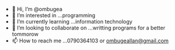 - 👋 Hi, I’m @ombugea
- 👀 I’m interested in ...programming
- 🌱 I’m currently learning ...information technology
- 💞️ I’m looking to collaborate on ...writting programs for a better tommorow
- 📫 How to reach me ...0790364103 or ombugeallan@gmail.com

<!---
ombugea/ombugea is a ✨ special ✨ repository because its `README.md` (this file) appears on your GitHub profile.
You can click the Preview link to take a look at your changes.
--->
